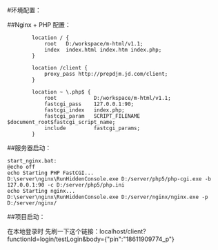 
#环境配置：
		
##Nginx + PHP 配置：
```shell
		location / {
            root   D:/workspace/m-html/v1.1;
            index  index.html index.htm index.php;
        }
		
		location /client {
			proxy_pass http://prepdjm.jd.com/client;
		}
		
		location ~ \.php$ {
			root			D:/workspace/m-html/v1.1;
			fastcgi_pass 	127.0.0.1:90;
			fastcgi_index	index.php;
			fastcgi_param	SCRIPT_FILENAME $document_root$fastcgi_script_name;
			include			fastcgi_params;
		}
```
##服务器启动：
```shell
start_nginx.bat:
@echo off
echo Starting PHP FastCGI...
D:\server\nginx\RunHiddenConsole.exe D:/server/php5/php-cgi.exe -b 127.0.0.1:90 -c D:/server/php5/php.ini
echo Starting nginx...
D:\server\nginx\RunHiddenConsole.exe D:/server/nginx/nginx.exe -p D:/server/nginx/
```
##项目启动：

在本地登录时 先刷一下这个链接：localhost/client?functionId=login/testLogin&body={"pin":"18611909774_p"}
